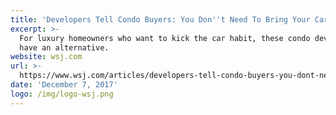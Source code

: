 ```yaml
---
title: 'Developers Tell Condo Buyers: You Don''t Need To Bring Your Car'
excerpt: >-
  For luxury homeowners who want to kick the car habit, these condo developers
  have an alternative.
website: wsj.com
url: >-
  https://www.wsj.com/articles/developers-tell-condo-buyers-you-dont-need-to-bring-your-car-1512659525
date: 'December 7, 2017'
logo: /img/logo-wsj.png
---
```


